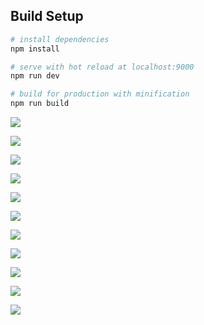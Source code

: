 ## Build Setup

``` bash
# install dependencies
npm install

# serve with hot reload at localhost:9000
npm run dev

# build for production with minification
npm run build

```

<p>
<img src="https://raw.githubusercontent.com/lanux/Vue-Admin/master/static/data/dash.png" /></p><p>
<img src="https://raw.githubusercontent.com/lanux/Vue-Admin/master/static/data/dash.png" /></p><p>
<img src="https://raw.githubusercontent.com/lanux/Vue-Admin/master/static/data/dash2.png" /></p><p>
<img src="https://raw.githubusercontent.com/lanux/Vue-Admin/master/static/data/login.png" /></p><p>
<img src="https://raw.githubusercontent.com/lanux/Vue-Admin/master/static/data/menu.png" /></p><p>
<img src="https://raw.githubusercontent.com/lanux/Vue-Admin/master/static/data/menu2.png" /></p><p>
<img src="https://raw.githubusercontent.com/lanux/Vue-Admin/master/static/data/menu5.png" /></p><p>
<img src="https://raw.githubusercontent.com/lanux/Vue-Admin/master/static/data/resource.png" /></p><p>
<img src="https://raw.githubusercontent.com/lanux/Vue-Admin/master/static/data/role.png" /></p><p>
<img src="https://raw.githubusercontent.com/lanux/Vue-Admin/master/static/data/role4.png" /></p><p>
<img src="https://raw.githubusercontent.com/lanux/Vue-Admin/master/static/data/user.png" /></p>
